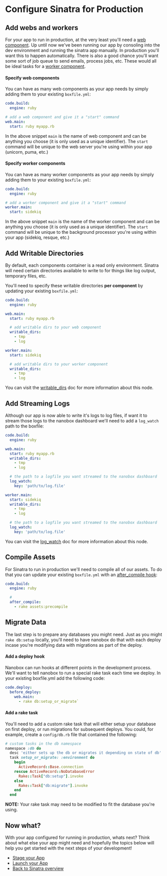# Configure Sinatra for Production

## Add webs and workers
For your app to run in production, at the very least you'll need a [web component](https://docs.nanobox.io/getting-started/add-components/#web-amp-worker-components). Up until now we've been running our app by consoling into the dev environment and running the sinatra app manually. In production you'll want this to happen automatically. There is also a good chance you'll want some sort of job queue to send emails, process jobs, etc. These would all be ideal tasks for a [worker component](https://docs.nanobox.io/getting-started/add-components/#web-amp-worker-components).

#### Specify web components
You can have as many web components as your app needs by simply adding them to your existing `boxfile.yml`:

```yaml
code.build:
  engine: ruby

# add a web component and give it a "start" command
web.main:
  start: ruby myapp.rb
```

In the above snippet `main` is the name of web component and can be anything you choose (it is only used as a unique identifier). The `start` command will be unique to the web server you're using within your app (unicorn, puma, etc.)

#### Specify worker components
You can have as many worker components as your app needs by simply adding them to your existing `boxfile.yml`:

<div class="meta expand" data-method="snippet" data-params="worker.main" ></div>

```yaml
code.build:
  engine: ruby

# add a worker component and give it a "start" command
worker.main:
  start: sidekiq
```

In the above snippet `main` is the name of the worker component and can be anything you choose (it is only used as a unique identifier). The `start` command will be unique to the background processor you're using within your app (sidekiq, resque, etc.)

## Add Writable Directories
By default, each components container is a read only environment. Sinatra will need certain directories available to write to for things like log output, temporary files, etc.

You'll need to specify these writable directories **per component** by updating your existing `boxfile.yml`:

<div class="meta" data-method="snippet" data-params="web.main,worker.main" ></div>

```yaml
code.build:
  engine: ruby

web.main:
  start: ruby myapp.rb

  # add writable dirs to your web component
  writable_dirs:
    - tmp
    - log

worker.main:
  start: sidekiq

  # add writable dirs to your worker component
  writable_dirs:
    - tmp
    - log
```


You can visit the [writable_dirs](https://docs.nanobox.io/boxfile/web/#writable-directories) doc for more information about this node.

## Add Streaming Logs
Although our app is now able to write it's logs to log files, if want it to stream those logs to the nanobox dashboard we'll need to add a `log_watch` path to the boxfile:

<div class="meta" data-method="snippet" ></div>

```yaml
code.build:
  engine: ruby

web.main:
  start: ruby myapp.rb
  writable_dirs:
    - tmp
    - log

  # the path to a logfile you want streamed to the nanobox dashboard
  log_watch:
    key: 'path/to/log.file'

worker.main:
  start: sidekiq
  writable_dirs:
    - tmp
    - log

  # the path to a logfile you want streamed to the nanobox dashboard
  log_watch:
    key: 'path/to/log.file'
```

You can visit the [log_watch](https://docs.nanobox.io/boxfile/web/#custom-logs) doc for more information about this node.

## Compile Assets
For Sinatra to run in production we'll need to compile all of our assets. To do that you can update your existing `boxfile.yml` with an [after_compile hook](https://docs.nanobox.io/app-config/build-deploy-hooks/):

```yaml
code.build:
  engine: ruby

  #
  after_compile:
    - rake assets:precompile
```

## Migrate Data
The last step is to prepare any databases you might need. Just as you might `rake db:setup` locally, you'll need to have nanobox do that with each deploy incase you're modifying data with migrations as part of the deploy.

#### Add a deploy hook
Nanobox can run hooks at different points in the development process. We'll want to tell nanobox to run a special rake task each time we deploy. In your existing boxfile.yml add the following code:

```yaml
code.deploy:
  before_deploy:
    web.main:
      - rake db:setup_or_migrate`
```

#### Add a rake task
You'll need to add a custom rake task that will either setup your database on first deploy, or run migrations for subsequent deploys. You could, for example, create a `config/db.rb` file that contained the following:

<div class="meta" data-method="configFile" data-params="config/db.rb"></div>

```ruby
# custom tasks in the db namespace
namespace :db do
  desc 'either sets up the db or migrates it depending on state of db'
  task setup_or_migrate: :environment do
    begin
      ActiveRecord::Base.connection
    rescue ActiveRecord::NoDatabaseError
      Rake::Task["db:setup"].invoke
    else
      Rake::Task["db:migrate"].invoke
    end
  end
```

**NOTE:** Your rake task may need to be modified to fit the database you're using.

## Now what?
With your app configured for running in production, whats next? Think about what else your app might need and hopefully the topics below will help you get started with the next steps of your development!

* [Stage your App](/ruby/sinatra/stage-your-app)
* [Launch your App](/ruby/sinatra/launch-your-app)
* [Back to Sinatra overview](/ruby/sinatra)
